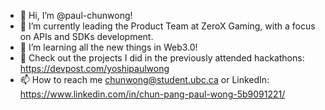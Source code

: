 - 👋 Hi, I’m @paul-chunwong!
- 👀 I’m currently leading the Product Team at ZeroX Gaming, with a focus on APIs and SDKs development.
- 🌱 I’m learning all the new things in Web3.0!
- 🌈 Check out the projects I did in the previously attended hackathons: https://devpost.com/yoshipaulwong
- 📫 How to reach me chunwong@student.ubc.ca or LinkedIn: https://www.linkedin.com/in/chun-pang-paul-wong-5b9091221/

<!---
paul-chunwong/paul-chunwong is a ✨ special ✨ repository because its `README.md` (this file) appears on your GitHub profile.
You can click the Preview link to take a look at your changes.
--->
